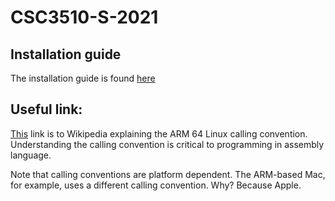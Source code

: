 # CSC3510-S-2021

## Installation guide

The installation guide is found [here](./install.md)

## Useful link:

[This](https://en.wikipedia.org/wiki/Calling_convention#ARM_(A64)) link is to Wikipedia explaining the ARM 64 Linux calling convention. Understanding the calling convention is critical to programming in assembly language.

Note that calling conventions are platform dependent. The ARM-based Mac, for example, uses a different calling convention. Why? Because Apple.
